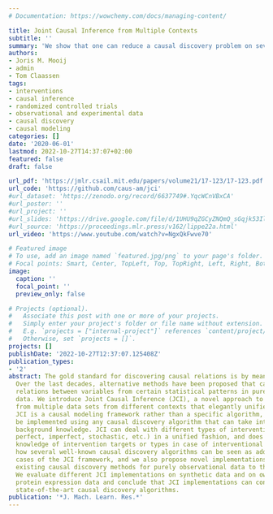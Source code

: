 ```yaml
---
# Documentation: https://wowchemy.com/docs/managing-content/

title: Joint Causal Inference from Multiple Contexts
subtitle: ''
summary: 'We show that one can reduce a causal discovery problem on several different observational and experimental settings to a problem on a single distribution with the addition of several *context* variables. We call this approach *Joint Causal Inference* and show it can be combined with many algorithms, e.g. also algorithms that can deal with cycles, latent confounders and selection bias.'
authors:
- Joris M. Mooij
- admin
- Tom Claassen
tags:
- interventions
- causal inference
- randomized controlled trials
- observational and experimental data
- causal discovery
- causal modeling
categories: []
date: '2020-06-01'
lastmod: 2022-10-27T14:37:07+02:00
featured: false
draft: false

url_pdf: 'https://jmlr.csail.mit.edu/papers/volume21/17-123/17-123.pdf'
url_code: 'https://github.com/caus-am/jci'
#url_dataset: 'https://zenodo.org/record/6637749#.YqcWCnVBxCA'
#url_poster: ''
#url_project: ''
#url_slides: 'https://drive.google.com/file/d/1UHU9qZGCyZNQmQ_sGqjk53Il9w9PhZNx/view'
#url_source: 'https://proceedings.mlr.press/v162/lippe22a.html'
url_video: 'https://www.youtube.com/watch?v=NgxQkFwve70'

# Featured image
# To use, add an image named `featured.jpg/png` to your page's folder.
# Focal points: Smart, Center, TopLeft, Top, TopRight, Left, Right, BottomLeft, Bottom, BottomRight.
image:
  caption: ''
  focal_point: ''
  preview_only: false

# Projects (optional).
#   Associate this post with one or more of your projects.
#   Simply enter your project's folder or file name without extension.
#   E.g. `projects = ["internal-project"]` references `content/project/deep-learning/index.md`.
#   Otherwise, set `projects = []`.
projects: []
publishDate: '2022-10-27T12:37:07.125408Z'
publication_types:
- '2'
abstract: The gold standard for discovering causal relations is by means of experimentation.
  Over the last decades, alternative methods have been proposed that can infer causal
  relations between variables from certain statistical patterns in purely observational
  data. We introduce Joint Causal Inference (JCI), a novel approach to causal discovery
  from multiple data sets from different contexts that elegantly unifies both approaches.
  JCI is a causal modeling framework rather than a specific algorithm, and it can
  be implemented using any causal discovery algorithm that can take into account certain
  background knowledge. JCI can deal with different types of interventions (e.g.,
  perfect, imperfect, stochastic, etc.) in a unified fashion, and does not require
  knowledge of intervention targets or types in case of interventional data. We explain
  how several well-known causal discovery algorithms can be seen as addressing special
  cases of the JCI framework, and we also propose novel implementations that extend
  existing causal discovery methods for purely observational data to the JCI setting.
  We evaluate different JCI implementations on synthetic data and on ow cytometry
  protein expression data and conclude that JCI implementations can considerably outperform
  state-of-the-art causal discovery algorithms.
publication: '*J. Mach. Learn. Res.*'
---
```

